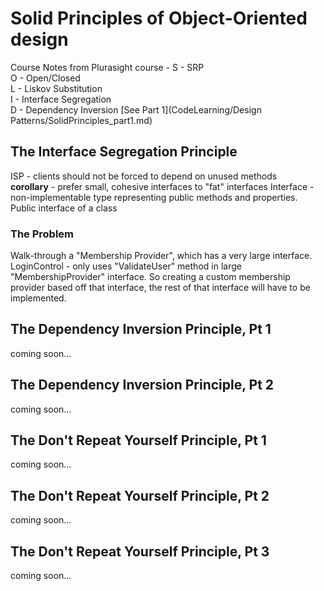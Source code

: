 # Solid Principles of Object-Oriented design    
Course Notes from Plurasight course -
S - SRP  
O - Open/Closed  
L - Liskov Substitution  
I - Interface Segregation  
D - Dependency Inversion
[See Part 1](CodeLearning/Design Patterns/SolidPrinciples_part1.md)

## The Interface Segregation Principle
ISP - clients should not be forced to depend on unused methods  
**corollary** - prefer small, cohesive interfaces to "fat" interfaces 
Interface - non-implementable type representing public methods and properties. Public interface of a class

### The Problem
Walk-through a "Membership Provider", which has a very large interface.  
LoginControl - only uses "ValidateUser" method in large "MembershipProvider" interface. So creating a custom membership provider based off that interface, the rest of that interface will have to be implemented.

## The Dependency Inversion Principle, Pt 1 
coming soon...

## The Dependency Inversion Principle, Pt 2
coming soon...

## The Don't Repeat Yourself Principle, Pt 1 
coming soon...

## The Don't Repeat Yourself Principle, Pt 2 
coming soon...

## The Don't Repeat Yourself Principle, Pt 3
coming soon...
